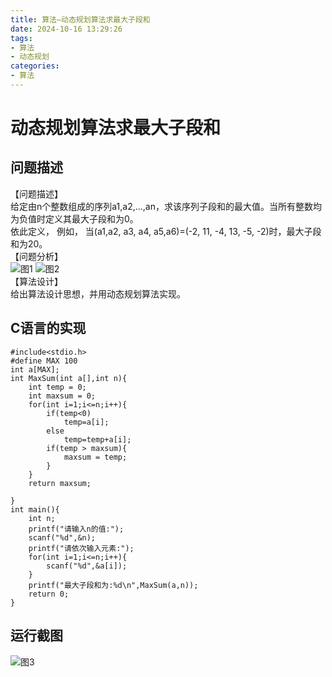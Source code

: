 ```yaml
---
title: 算法—动态规划算法求最大子段和
date: 2024-10-16 13:29:26
tags:
- 算法
- 动态规划
categories: 
- 算法
---
```

# 动态规划算法求最大子段和

## 问题描述

【问题描述】  
给定由n个整数组成的序列a1,a2,…,an，求该序列子段和的最大值。当所有整数均为负值时定义其最大子段和为0。  
依此定义， 例如， 当\(a1,a2, a3, a4, a5,a6\)=\(-2, 11, \-4, 13, \-5, \-2\)时，最大子段和为20。  
【问题分析】  
![图1](https://cdn.jsdelivr.net/gh/GEM-Jay/images/%E6%9C%80%E5%A4%A7%E5%AD%90%E6%AE%B5%E5%92%8C1.png) ![图2](https://cdn.jsdelivr.net/gh/GEM-Jay/images/%E6%9C%80%E5%A4%A7%E5%AD%90%E6%AE%B5%E5%92%8C2.png)  
【算法设计】  
给出算法设计思想，并用动态规划算法实现。

## C语言的实现

```代码
#include<stdio.h>
#define MAX 100
int a[MAX]; 
int MaxSum(int a[],int n){
	int temp = 0;
	int maxsum = 0;
	for(int i=1;i<=n;i++){
		if(temp<0)
			temp=a[i];
		else
			temp=temp+a[i];
		if(temp > maxsum){ 
			maxsum = temp;
		}
	}
	return maxsum;
	
}
int main(){
	int n;
	printf("请输入n的值:");
	scanf("%d",&n);
	printf("请依次输入元素:");
	for(int i=1;i<=n;i++){
		scanf("%d",&a[i]);
	}
	printf("最大子段和为:%d\n",MaxSum(a,n)); 
	return 0;
}
```

## 运行截图

![图3](https://cdn.jsdelivr.net/gh/GEM-Jay/images/%E6%9C%80%E5%A4%A7%E5%AD%90%E6%AE%B5%E5%92%8C.jpg)